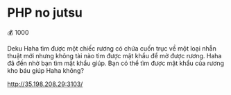 # PHP no jutsu

💰 1000

Deku Haha tìm được một chiếc rương có chứa cuốn trục về một loại nhẫn thuật mới nhưng không tài nào tìm được mật khẩu để mở được rương. Haha đã đến nhờ bạn tìm mật khẩu giúp. Bạn có thể tìm được mật khẩu của rương kho báu giúp Haha không?

http://35.198.208.29:3103/

